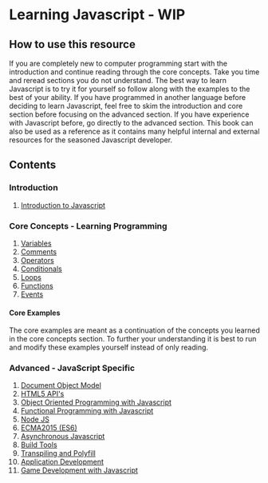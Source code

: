 # Learning Javascript - WIP

## How to use this resource

If you are completely new to computer programming start with the introduction and continue reading through the core concepts. Take you time and reread sections you do not understand. The best way to learn Javascript is to try it for yourself so follow along with the examples to the best of your ability. If you have programmed in another language before deciding to learn Javascript, feel free to skim the introduction and core section before focusing on the advanced section. If you have experience with Javascript before, go directly to the advanced section. This book can also be used as a reference as it contains many helpful internal and external resources for the seasoned Javascript developer.

## Contents

### Introduction

  1. [Introduction to Javascript](https://github.com/dskrenta/learn-js/blob/master/introduction.md)

### Core Concepts - Learning Programming

1. [Variables](https://github.com/dskrenta/learn-js/blob/master/core/variables.md)
2. [Comments](https://github.com/dskrenta/learn-js/blob/master/core/comments.md)
3. [Operators](https://github.com/dskrenta/learn-js/blob/master/core/operators.md)
4. [Conditionals](https://github.com/dskrenta/learn-js/blob/master/core/conditionals.md)
5. [Loops](https://github.com/dskrenta/learn-js/blob/master/core/loops.md)
6. [Functions](https://github.com/dskrenta/learn-js/blob/master/core/functions.md)
7. [Events](https://github.com/dskrenta/learn-js/blob/master/core/events.md)

#### Core Examples

The core examples are meant as a continuation of the concepts you learned in the core concepts section. To further your understanding it is best to run and modify these examples yourself instead of only reading.

### Advanced - JavaScript Specific

1. [Document Object Model]()
2. [HTML5 API's]()
3. [Object Oriented Programming with Javascript]()
4. [Functional Programming with Javascript]()
5. [Node JS]()
6. [ECMA2015 (ES6)]()
7. [Asynchronous Javascript]()
8. [Build Tools]()
9. [Transpiling and Polyfill]()
10. [Application Development]()
11. [Game Development with Javascript]()
